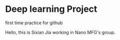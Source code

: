 # Deep learning Project

first time practice for github

Hello, this is Sixian Jia working in Nano MFG's group.
